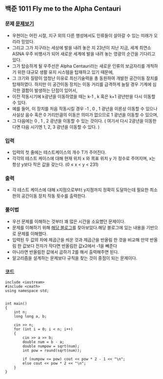 ## 백준 1011 Fly me to the Alpha Centauri 

### 문제 [문제보기](https://www.acmicpc.net/problem/1011)
 - 우현이는 어린 시절, 지구 외의 다른 행성에서도 인류들이 살아갈 수 있는 미래가 오리라 믿었다. 
 - 그리고 그가 지구라는 세상에 발을 내려 놓은 지 23년이 지난 지금, 세계 최연소 ASNA 우주 비행사가 되어 새로운 세계에 발을 내려 놓는 영광의 순간을 기다리고 있다.
 - 그가 탑승하게 될 우주선은 Alpha Centauri라는 새로운 인류의 보금자리를 개척하기 위한 대규모 생활 유지 시스템을 탑재하고 있기 때문에, 
 - 그 크기와 질량이 엄청난 이유로 최신기술력을 총 동원하여 개발한 공간이동 장치를 탑재하였다. 하지만 이 공간이동 장치는 이동 거리를 급격하게 늘릴 경우 기계에 심각한 결함이 발생하는 단점이 있어서, 
 - 이전 작동시기에 k광년을 이동하였을 때는 k-1 , k 혹은 k+1 광년만을 다시 이동할 수 있다. 
 - 예를 들어, 이 장치를 처음 작동시킬 경우 -1 , 0 , 1 광년을 이론상 이동할 수 있으나 사실상 음수 혹은 0 거리만큼의 이동은 의미가 없으므로 1 광년을 이동할 수 있으며, 
 - 그 다음에는 0 , 1 , 2 광년을 이동할 수 있는 것이다. ( 여기서 다시 2광년을 이동한다면 다음 시기엔 1, 2, 3 광년을 이동할 수 있다. )

### 입력
 - 입력의 첫 줄에는 테스트케이스의 개수 T가 주어진다. 
 - 각각의 테스트 케이스에 대해 현재 위치 x 와 목표 위치 y 가 정수로 주어지며, x는 항상 y보다 작은 값을 갖는다. (0 ≤ x < y < 231)

### 출력
 - 각 테스트 케이스에 대해 x지점으로부터 y지점까지 정확히 도달하는데 필요한 최소한의 공간이동 장치 작동 횟수를 출력한다.

### 풀이법
 - 우선 문제를 이해하는 것부터 꽤 많은 시간을 소요헀던 문제이다. 
 - 문제를 이해하기 위해 [해당 블로그](https://codesyun.tistory.com/62)를 찾아보았다.해당 블로그에 있는 내용을 기반으로 문제를 이해했다.
 - 입력된 두 값의 차에 제곱근을 씌운 것과 제곱근을 반올림 한 것을 비교해 만약 반올림 한 값보다 전자가 작다면 반올림한 값x2에서 -1을 빼준다
 - 아니라면 반올림한 값에서 곱하기 2를 해서 출력해주면 된다.
 - 알고리즘을 설계하는 문제보다 규칙을 찾는 것이 중점이 되는 문제이다.

### 코드
```
include <iostream>
#include <cmath>
using namespace std;


int main()
{
	int n; 
	long long a, b;

	cin >> n; 
	for (int i = 0; i < n; i++)
	{
		cin >> a >> b;
		double num = b - a;
		double numpow = sqrt(num);
		int pow = round(sqrt(num));

		if (numpow <= pow) cout << pow * 2 - 1 << "\n";
		else cout << pow * 2 << "\n";
	}
}
```
